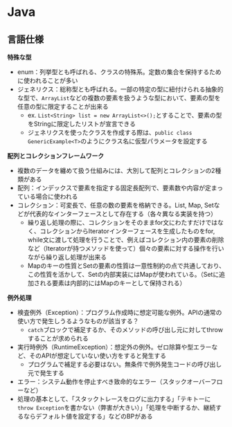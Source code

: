 # Java
## 言語仕様
**特殊な型**  
- enum：列挙型とも呼ばれる、クラスの特殊系。定数の集合を保持するために使われることが多い  
- ジェネリクス：総称型とも呼ばれる。一部の特定の型に紐付けられる抽象的な型で、`ArrayList`などの複数の要素を扱うような型において、要素の型を任意の型に限定することが出来る  
  - ex. `List<String> list = new ArrayList<>();`とすることで、要素の型をStringに限定したリストが宣言できる  
  - ジェネリクスを使ったクラスを作成する際は、`public class GenericExample<T>`のようにクラス名に仮型パラメータを設定する  
  
**配列とコレクションフレームワーク**  
- 複数のデータを纏めて扱う仕組みには、大別して配列とコレクションの2種類がある  
- 配列：インデックスで要素を指定する固定長配列で、要素数や内容が定まっている場合に使われる  
- コレクション：可変長で、任意の数の要素を格納できる。List, Map, Setなどが代表的なインターフェースとして存在する（各々異なる実装を持つ）  
  - 繰り返し処理の際に、コレクションをそのままfor文にわたすだけではなく、コレクションからIteratorインターフェースを生成したものをfor, while文に渡して処理を行うことで、例えばコレクション内の要素の削除など（Iteratorが持つメソッドを使って）個々の要素に対する操作を行いながら繰り返し処理が出来る  
  - Mapのキーの性質とSetの要素の性質は一意性制約の点で共通しており、この性質を活かして、Setの内部実装にはMapが使われている。（Setに追加される要素は内部的にはMapのキーとして保持される）  
  
**例外処理**
- 検査例外（Exception）：プログラム作成時に想定可能な例外。APIの通常の使い方で発生しうるようなものが該当する？  
  - `catch`ブロックで補足するか、そのメソッドの呼び出し元に対してthrowすることが求められる
- 実行時例外（RuntimeException）：想定外の例外。ゼロ除算や型エラーなど、そのAPIが想定していない使い方をすると発生する  
  - プログラムで補足する必要はない。無条件で例外発生コードの呼び出し元で発生する
- エラー：システム動作を停止すべき致命的なエラー（スタックオーバーフローなど）  
- 処理の基本として、「スタックトレースをログに出力する」「テキトーに`throw Exception`を書かない（弊害が大きい）」「処理を中断するか、継続するならデフォルト値を設定する」などのBPがある
